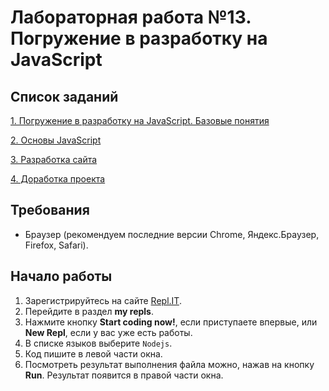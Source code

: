 # Лабораторная работа №13. Погружение в разработку на JavaScript

## Список заданий
[1. Погружение в разработку на JavaScript. Базовые понятия](les-1)

[2. Основы JavaScript](les-2)  

[3. Разработка сайта](les-3)

[4. Доработка проекта](les-4)

## Требования

- Браузер (рекомендуем последние версии Chrome, Яндекс.Браузер, Firefox, Safari).

## Начало работы

1. Зарегистрируйтесь на сайте [Repl.IT](https://repl.it/).
2. Перейдите в раздел **my repls**.
3. Нажмите кнопку **Start coding now!**, если приступаете впервые, или **New Repl**, если у вас уже есть работы.
4. В списке языков выберите `Nodejs`.
5. Код пишите в левой части окна.
6. Посмотреть результат выполнения файла можно, нажав на кнопку **Run**. Результат появится в правой части окна.
